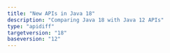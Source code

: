 ```yaml
---
title: "New APIs in Java 18"
description: "Comparing Java 18 with Java 12 APIs"
type: "apidiff"
targetversion: "18"
baseversion: "12"
---
```

